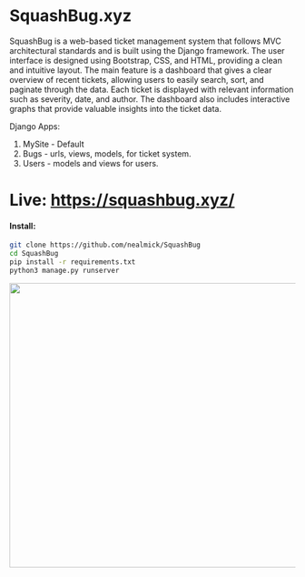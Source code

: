 # SquashBug.xyz


SquashBug is a web-based ticket management system that follows MVC architectural standards and is built using the Django framework. The user interface is designed using Bootstrap, CSS, and HTML, providing a clean and intuitive layout. The main feature is a dashboard that gives a clear overview of recent tickets, allowing users to easily search, sort, and paginate through the data. Each ticket is displayed with relevant information such as severity, date, and author. The dashboard also includes interactive graphs that provide valuable insights into the ticket data.


Django Apps:

1.  MySite - Default
2.  Bugs - urls, views, models, for ticket system.
3.  Users - models and views for users.

# Live: https://squashbug.xyz/

#### Install:

```bash
git clone https://github.com/nealmick/SquashBug
cd SquashBug
pip install -r requirements.txt
python3 manage.py runserver
```

<img src="https://i.imgur.com/3ven2Y1.png" width="600" height="500" />


